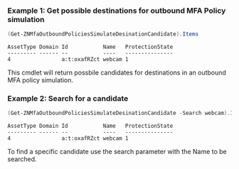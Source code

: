 ### Example 1: Get possible destinations for outbound MFA Policy simulation
```powershell
(Get-ZNMfaOutboundPoliciesSimulateDesinationCandidate).Items
```

```output
AssetType Domain Id           Name   ProtectionState
--------- ------ --           ----   ---------------
4                a:t:oxafRZct webcam 1
```

This cmdlet will return possbile candidates for destinations in an outbound MFA policy simulation.

### Example 2: Search for a candidate
```powershell
(Get-ZNMfaOutboundPoliciesSimulateDesinationCandidate -Search webcam).Items
```

```output
AssetType Domain Id           Name   ProtectionState
--------- ------ --           ----   ---------------
4                a:t:oxafRZct webcam 1
```

To find a specific candidate use the search parameter with the Name to be searched.
